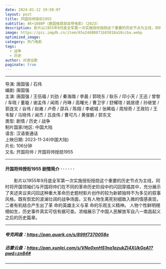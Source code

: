 ```yaml
---
date: 2024-01-12 19:50:07
layout: post
title: 开国将帅授衔1955
subtitle: 4K+1080P（唐国强首部自导电影）（2023）
description: 影片以1955年9月底全军第一次实施授衔授勋这个重要的历史节点为主线，同时将开国领袖们与开国将帅们在不同的革命历史阶段中的闪回穿插其中，充分展示了夹述夹议夹闪回这种重大革命历史题材影片创作的较为新颖独特不为多见的叙事风格...
image: https://pic.imgdb.cn/item/65a24d88871b83018a10ccba.webp
optimized_image: 
category: 热门电影
tags:
  - 战争
  - 历史
author: 对酒当歌
paginate: true
---
```

---

导演: 唐国强 / 石伟  
编剧: 唐国强  
主演: 唐国强 / 王伍福 / 刘劲 / 秦海璐 / 李晨 / 郭晓东 / 耿乐 / 印小天 / 王迅 / 曾黎 / 车晓 / 董璇 / 谢孟伟 / 闻雨 / 丹琳 / 高曙光 / 曹卫宇 / 舒耀瑄 / 姚居德 / 孙继堂 / 郭连文 / 谷伟 / 赵雍 / 卢奇 / 邵兵 / 陈翔 / 李岷城 / 张晞临 / 周旭奇 / 王政钧 / 王韦智 / 马晓伟 / 闻杰 / 吕良伟 / 曹可凡 / 黄俊鹏 / 郭东文  
类型: 剧情 / 历史 / 战争  
制片国家/地区: 中国大陆  
语言: 汉语普通话  
上映日期: 2023-11-24(中国大陆)  
片长: 106分钟  
又名: 开国将帅 / 开国将帅授勋1955  

---

#### 开国将帅授衔1955 剧情简介 · · · · · ·

　　影片以1955年9月底全军第一次实施授衔授勋这个重要的历史节点为主线，同时将开国领袖们与开国将帅们在不同的革命历史阶段中的闪回穿插其中，充分展示了夹述夹议夹闪回这种重大革命历史题材影片创作的较为新颖独特不为多见的叙事风格。既有恢宏的波澜壮阔的战争场面，又有人物生离死别细致入微的情感表现，二者有机结合产生出了革 命的英雄主义与革 命的乐观主义精神。 人物个性鲜明栩栩如生，历史事件真实可信有据可查。浓缩展示了中国人民解放军自八一南昌起义之后的历史篇章。

---

##### 夸克网盘：<https://pan.quark.cn/s/899f7370058e>

##### 迅雷云盘：<https://pan.xunlei.com/s/VNo0xnHS1nq1azukZl4XUkGeA1?pwd=zn84#>

---
